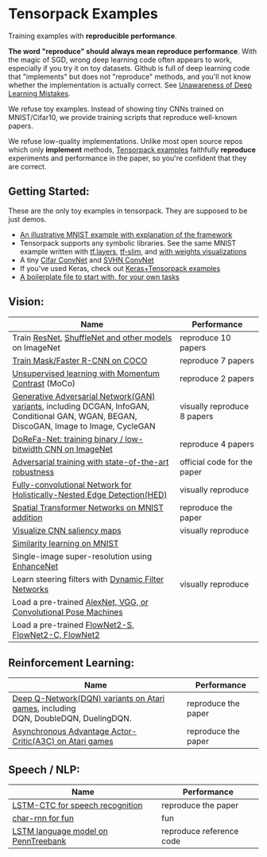 
# Tensorpack Examples

Training examples with __reproducible performance__.

__The word "reproduce" should always mean reproduce performance__.
With the magic of SGD, wrong deep learning code often appears to work, especially if you try it on toy datasets.
Github is full of deep learning code that "implements" but does not "reproduce"
methods, and you'll not know whether the implementation is actually correct.
See [Unawareness of Deep Learning Mistakes](https://medium.com/@ppwwyyxx/unawareness-of-deep-learning-mistakes-d5b5774da0ba).

We refuse toy examples.
Instead of showing tiny CNNs trained on MNIST/Cifar10,
we provide training scripts that reproduce well-known papers.

We refuse low-quality implementations.
Unlike most open source repos which only __implement__ methods,
[Tensorpack examples](examples) faithfully __reproduce__
experiments and performance in the paper,
so you're confident that they are correct.


## Getting Started:
These are the only toy examples in tensorpack. They are supposed to be just demos.
+ [An illustrative MNIST example with explanation of the framework](basics/mnist-convnet.py)
+ Tensorpack supports any symbolic libraries. See the same MNIST example written with [tf.layers](basics/mnist-tflayers.py), [tf-slim](basics/mnist-tfslim.py), and [with weights visualizations](basics/mnist-visualizations.py)
+ A tiny [Cifar ConvNet](basics/cifar-convnet.py) and [SVHN ConvNet](basics/svhn-digit-convnet.py)
+ If you've used Keras, check out [Keras+Tensorpack examples](keras)
+ [A boilerplate file to start with, for your own tasks](boilerplate.py)

## Vision:
| Name                                                                                                                                                  | Performance                 |
| ---                                                                                                                                                   | ---                         |
| Train [ResNet](ResNet), [ShuffleNet and other models](ImageNetModels) on ImageNet                                                                     | reproduce 10 papers         |
| [Train Mask/Faster R-CNN on COCO](FasterRCNN)                                                                                                         | reproduce 7 papers          |
| [Unsupervised learning with Momentum Contrast](https://github.com/ppwwyyxx/moco.tensorflow) (MoCo)                                                    | reproduce 2 papers          |
| [Generative Adversarial Network(GAN) variants](GAN), including DCGAN, InfoGAN, <br/> Conditional GAN, WGAN, BEGAN, DiscoGAN, Image to Image, CycleGAN | visually reproduce 8 papers |
| [DoReFa-Net: training binary / low-bitwidth CNN on ImageNet](DoReFa-Net)                                                                              | reproduce 4 papers          |
| [Adversarial training with state-of-the-art robustness](https://github.com/facebookresearch/ImageNet-Adversarial-Training)                            | official code for the paper |
| [Fully-convolutional Network for Holistically-Nested Edge Detection(HED)](HED)                                                                        | visually reproduce          |
| [Spatial Transformer Networks on MNIST addition](SpatialTransformer)                                                                                  | reproduce the paper         |
| [Visualize CNN saliency maps](Saliency)                                                                                                               | visually reproduce          |
| [Similarity learning on MNIST](SimilarityLearning)                                                                                                    |                             |
| Single-image super-resolution using [EnhanceNet](SuperResolution)                                                                                     |                             |
| Learn steering filters with [Dynamic Filter Networks](DynamicFilterNetwork)                                                                           | visually reproduce          |
| Load a pre-trained [AlexNet, VGG, or Convolutional Pose Machines](CaffeModels)                                                                        |                             |
| Load a pre-trained [FlowNet2-S, FlowNet2-C, FlowNet2](OpticalFlow)                                                                                    |                             |

## Reinforcement Learning:
| Name                                                                                                     | Performance         |
| ---                                                                                                      | ---                 |
| [Deep Q-Network(DQN) variants on Atari games](DeepQNetwork), including <br/> DQN, DoubleDQN, DuelingDQN. | reproduce the paper |
| [Asynchronous Advantage Actor-Critic(A3C) on Atari games](A3C-Gym)                                       | reproduce the paper |

## Speech / NLP:
| Name                                                | Performance              |
| ---                                                 | ---                      |
| [LSTM-CTC for speech recognition](CTC-TIMIT)        | reproduce the paper      |
| [char-rnn for fun](Char-RNN)                        | fun                      |
| [LSTM language model on PennTreebank](PennTreebank) | reproduce reference code |
